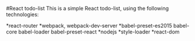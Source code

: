 #React todo-list
This is a simple React todo-list, using the following technologies:

*react-router
*webpack, webpack-dev-server
*babel-preset-es2015 babel-core babel-loader babel-preset-react
*nodejs
*style-loader
*react-dom 
